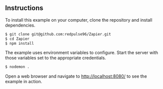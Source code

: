 ## Instructions

To install this example on your computer, clone the repository and install
dependencies.

```bash
$ git clone git@github.com:redpulse96/Zapier.git
$ cd Zapier
$ npm install
```

The example uses environment variables to configure. Start the server with those
variables set to the appropriate credentials.

```bash
$ nodemon .
```

Open a web browser and navigate to [http://localhost:8080/](http://localhost:8080/)
to see the example in action.
